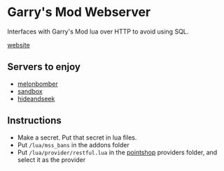 # Garry's Mod Webserver
Interfaces with Garry's Mod lua over HTTP to avoid using SQL.

[website](http://gmod.terminal.ink)

## Servers to enjoy
- [melonbomber](steam://connect/gmod.terminal.ink:27015)
- [sandbox](steam://connect/gmod.terminal.ink:27016)
- [hideandseek](steam://connect/gmod.terminal.ink:27017)

## Instructions
- Make a secret. Put that secret in lua files.
- Put `/lua/mss_bans` in the addons folder
- Put `/lua/provider/restful.lua` in the [pointshop](https://github.com/adamdburton/pointshop) providers folder, and select it as the provider
